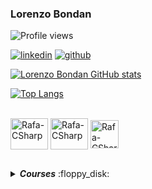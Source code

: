### Lorenzo Bondan

<p align="left">
    <img 
         src="https://komarev.com/ghpvc/?username=LorenzoBondan&label=Profile%20views&color=0e75b6&style=flat-square&color=yellow" 
         title="Profile views" 
         alt="Profile views"
    >
</p>

[![linkedin](https://img.shields.io/static/v1?style=flat-square&logo=linkedin&color=blue&message=Linkedin&label=%20)](https://www.linkedin.com/in/lorenzo-bondan-108b42236/)
[![github](https://img.shields.io/static/v1?style=flat-square&logo=github&color=black&message=GitHub&label=%20)](https://github.com/LorenzoBondan)

[![Lorenzo Bondan GitHub stats](https://github-readme-stats.vercel.app/api?username=LorenzoBondan&show_icons=true&theme=dracula)](https://github.com/anuraghazra/github-readme-stats)

[![Top Langs](https://github-readme-stats.vercel.app/api/top-langs/?username=LorenzoBondan&layout=compact&show_icons=true&theme=dracula)](https://github.com/anuraghazra/github-readme-stats)
<div style="display: inline_block"><br>
    <img align="center" alt="Rafa-CSharp" height="50" width="60" src="https://cdn.jsdelivr.net/gh/devicons/devicon/icons/csharp/csharp-original.svg">
    <img align="center" alt="Rafa-CSharp" height="50" width="60" src="https://cdn.jsdelivr.net/gh/devicons/devicon/icons/java/java-original.svg">
    <img align="center" alt="Rafa-CSharp" heigth="35" width="45" src="https://cdn.jsdelivr.net/gh/devicons/devicon/icons/spring/spring-original.svg">
</div>

##

<details title="Courses">
    <summary align="left"><strong><i>Courses</i></strong> :floppy_disk:</summary>
    <br />
    <!-- Courses -->
    <table border=1 title="Courses">
        <tr>
            <th colspan="4" align="center">Courses</th>
        </tr>
        <tr>
            <th>Name</th>
            <th>Languages</th>
        </tr>
      <!-- JAVA -->
        <tr>
            <td><a title="Java Spring Bootcamp">Java Spring Bootcamp</a></td>
            <td align="left"><a href="#"><img src="https://img.shields.io/badge/java-%23ED8B00.svg?style=for-the-badge&logo=java&logoColor=white" title="Java"></a></td>
        </tr>
        <!-- C# -->
        <tr>
            <td><a title="C# COMPLETO Programação Orientada a Objetos">C# COMPLETO Programação Orientada a Objetos</a></td>
            <td align="left"><a href="#"><img src="https://img.shields.io/badge/c%23-%23239120.svg?style=for-the-badge&logo=c-sharp&logoColor=white" title="C#"></a></td>
        </tr>
        <!-- C# -->
        <!-- C# -->
        <tr>
            <td><a title="C# Completo e Profissional">C# Completo e Profissional</a></td>
            <td align="left"><a href="#"><img src="https://img.shields.io/badge/c%23-%23239120.svg?style=for-the-badge&logo=c-sharp&logoColor=white" title="C#"></a></td>
        </tr>

</details>

